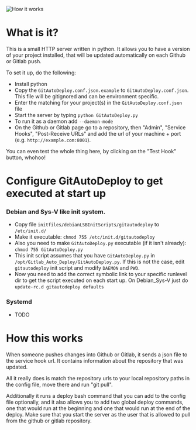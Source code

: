 ![How it works](http://olipo186.github.com/Github-Gitlab-Auto-Deploy/images/Github-Gitlab-Auto-Deploy.png)

# What is it?


This is a small HTTP server written in python.
It allows you to have a version of your project installed, that will be updated automatically on each Github or Gitlab push.

To set it up, do the following:
* Install python
* Copy the ```GitAutoDeploy.conf.json.example``` to ```GitAutoDeploy.conf.json```. This file will be gitignored and can be environment specific.
* Enter the matching for your project(s) in the ```GitAutoDeploy.conf.json``` file
* Start the server by typing ```python GitAutoDeploy.py```
* To run it as a daemon add ```--daemon-mode```
* On the Github or Gitlab page go to a repository, then "Admin", "Service Hooks",
"Post-Receive URLs" and add the url of your machine + port (e.g. ```http://example.com:8001```).

You can even test the whole thing here, by clicking on the "Test Hook" button, whohoo!

# Configure GitAutoDeploy to get executed at start up

### Debian and Sys-V like init system.

* Copy file ```initfiles/debianLSBInitScripts/gitautodeploy``` to ```/etc/init.d/```
* Make it executable: ```chmod 755 /etc/init.d/gitautodeploy```
* Also you need to make ```GitAutoDeploy.py``` executable (if it isn't already): ```chmod 755 GitAutoDeploy.py```
* This init script assumes that you have ```GitAutoDeploy.py``` in ```/opt/Gitlab_Auto_Deploy/GitAutoDeploy.py```. If this is not the case, edit ```gitautodeploy``` init script and modify ```DAEMON``` and ```PWD```.
* Now you need to add the correct symbolic link to your specific runlevel dir to get the script executed on each start up. On Debian_Sys-V just do ```update-rc.d gitautodeploy defaults```

### Systemd

* TODO

# How this works

When someone pushes changes into Github or Gitlab, it sends a json file to the service hook url.
It contains information about the repository that was updated.

All it really does is match the repository urls to your local repository paths in the config file,
move there and run "git pull".


Additionally it runs a deploy bash command that you can add to the config file optionally, and it also
allows you to add two global deploy commands, one that would run at the beginning and one that would run at the end of the deploy.
Make sure that you start the server as the user that is allowed to pull from the github or gitlab repository.
